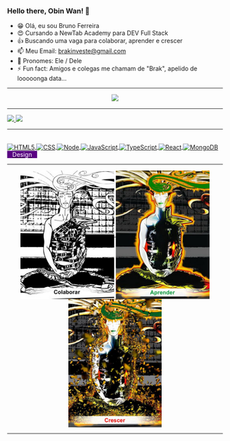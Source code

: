 ### Hello there, Obin Wan! 👋


- 😁 Olá, eu sou Bruno Ferreira
- 😍 Cursando a NewTab Academy para DEV Full Stack
- 👍 Buscando uma vaga para colaborar, aprender e crescer
- 📫 Meu Email: brakinveste@gmail.com
- 🧔 Pronomes: Ele / Dele
- ⚡ Fun fact: Amigos e colegas me chamam de "Brak", apelido de looooonga data...

<div align="center">
  <hr size="10">
  <a href="https://www.linkedin.com/in/bruno-front-end" target="_blank"><img src="https://img.shields.io/badge/-LinkedIn-%230077B5?style=for-the-badge&logo=linkedin&logoColor=white"></a> 
</div>
  
<div align="center" style="display: inline">
  <hr size="10">
  <a href="https://github.com/Brakinveste">
  <img height="130em" src="https://github-readme-stats.vercel.app/api?username=Brakinveste&show_icons=true&theme=dark&include_all_commits=true&count_private=true"/>
  <img height="130em" src="https://github-readme-stats.vercel.app/api/top-langs/?username=Brakinveste&layout=compact&langs_count=7&theme=dark"/>
  <hr size="10">
</div>
  
  <br>
  

  
  
<div align="center" style="display: inline;">
  <img align="center" alt="HTML5" src="https://img.shields.io/badge/HTML5-E34F26?style=for-the-badge&logo=html5&logoColor=white"/>
  <img align="center" alt="CSS" src="https://img.shields.io/badge/CSS3-1572B6?style=for-the-badge&logo=css3&logoColor=white"/>
  <img align="center" alt="Node" src="https://img.shields.io/badge/Node.js-43853D?style=for-the-badge&logo=node.js&logoColor=white"/>
  <img align="center" alt="JavaScript" src="https://img.shields.io/badge/JavaScript-F7DF1E?style=for-the-badge&logo=javascript&logoColor=black"/>
  <img align="center" alt="TypeScript" src="https://img.shields.io/badge/TypeScript-007ACC?style=for-the-badge&logo=typescript&logoColor=white"/>
  <img align="center" alt="React" src="https://img.shields.io/badge/React-20232A?style=for-the-badge&logo=react&logoColor=61DAFB"/>
  <img align="center" alt="MongoDB" src="https://img.shields.io/badge/MongoDB-4EA94B?style=for-the-badge&logo=mongodb&logoColor=white"/> 
</div>
<br>
<div>  
  <div align="center" style="width: 70px; color: white; background-color: rgb(90, 0, 131);">Design</div>
 </div> 
<div align="center"> 
  <hr size="10">
  <img align="center" alt="Colaborar" height="300em" src="https://github.com/Brakinveste/Brakinveste/blob/main/colaborar.jpg">
  <img align="center" alt="Aprender" height="300em" src="https://github.com/Brakinveste/Brakinveste/blob/main/aprender.jpg">
  <img align="center" alt="Crescer" height="300em" src="https://github.com/Brakinveste/Brakinveste/blob/main/crescer.jpg">
  <hr size="10">
</div>
  
  
 
